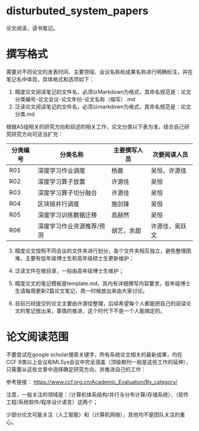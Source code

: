 # disturbuted_system_papers

论文阅读，读书笔记。

# 撰写格式

需要对不同论文的发表时间、主要领域、会议名称和成果名称进行明确标注，并在笔记名中体现，具体格式和选项如下：

1. 精度论文阅读笔记的文件名，必须以Markdown为格式，其命名规范是：论文分类编号-论文会议-论文年份-论文名称（缩写）.md
2. 泛读论文阅读笔记的文件名，必须以markdown为格式，其命名规范是：论文分类.md

根据AS组相关的研究方向和综述的相关工作，论文分类以下表为准，结合自己研究研究方向可适当扩充：

|  分类编号   |  分类名称   | 主要撰写人员  | 次要阅读人员  |
|  ----   |  ----  | ----  |----  |
|  R01   | 深度学习作业调度  | 杨晨 | 吴恒，许源佳 |
|  R02   | 深度学习算子放置  | 许源佳 | 吴恒 |
|  R03   | 深度学习算子切分融合  | 许源佳 | 吴恒 |
|  R04   | 区块链并行调度  | 施剑锋 | 吴恒 |
|  R05   | 深度学习训练数据迁移  | 高赫然 | 吴恒 |
|  R06   | 深度学习作业资源推荐/预测  | 胡艺，余甜 | 许源佳，吴跃文 |

3. 精度论文按照不同会议的文件夹进行划分，各个文件夹相互独立，避免整理困难，主要有低年级博士生和高年级硕士生更新维护；
4. 泛读文件在根目录，一般由高年级博士生维护；

5. 精度论文的笔记模板是template.md，其内有详细撰写内容要求，低年级博士生请每周更新2篇论文笔记，周一时候放出来由大家讨论。
6. 目前已经提交的论文主要由许源佳整理，后续希望每个人都能把自己的阅读论文的笔记放出来，事情的推进，这个时代下不是一个人能搞定的。

# 论文阅读范围

不要尝试在google scholar搜索关键字，所有系统论文相关的最新成果，均在CCF B类以上会议和MLSys会议中完全涵盖（顶级期刊一般是这些工作的延伸），只需要从这些文章中选择确定研究方向，并推进自己的工作：

参考链接： https://www.ccf.org.cn/Academic_Evaluation/By_category/

注意，一般关注的领域是：（计算机体系结构/并行与分布计算/存储系统）、（软件工程/系统软件/程序设计语言）这两个；

少部分论文可能关注（人工智能）和（计算机网络），其他均不是团队关注的重心。
